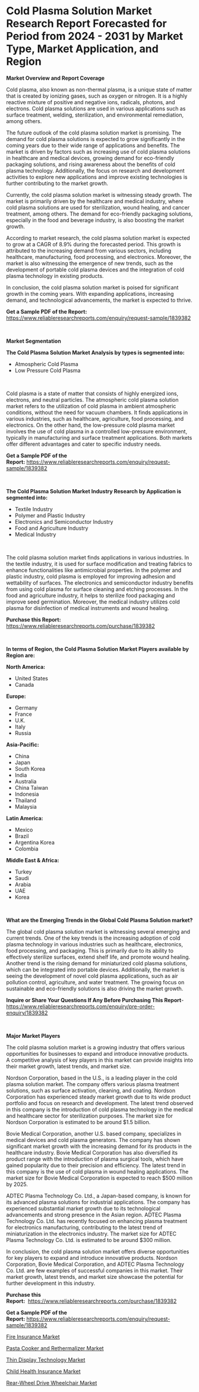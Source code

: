 <p><h1>Cold Plasma Solution Market Research Report Forecasted for Period from 2024 -  2031 by Market Type, Market Application, and Region</h1></p><p><strong>Market Overview and Report Coverage</strong></p>
<p><p>Cold plasma, also known as non-thermal plasma, is a unique state of matter that is created by ionizing gases, such as oxygen or nitrogen. It is a highly reactive mixture of positive and negative ions, radicals, photons, and electrons. Cold plasma solutions are used in various applications such as surface treatment, welding, sterilization, and environmental remediation, among others.</p><p>The future outlook of the cold plasma solution market is promising. The demand for cold plasma solutions is expected to grow significantly in the coming years due to their wide range of applications and benefits. The market is driven by factors such as increasing use of cold plasma solutions in healthcare and medical devices, growing demand for eco-friendly packaging solutions, and rising awareness about the benefits of cold plasma technology. Additionally, the focus on research and development activities to explore new applications and improve existing technologies is further contributing to the market growth.</p><p>Currently, the cold plasma solution market is witnessing steady growth. The market is primarily driven by the healthcare and medical industry, where cold plasma solutions are used for sterilization, wound healing, and cancer treatment, among others. The demand for eco-friendly packaging solutions, especially in the food and beverage industry, is also boosting the market growth.</p><p>According to market research, the cold plasma solution market is expected to grow at a CAGR of 8.9% during the forecasted period. This growth is attributed to the increasing demand from various sectors, including healthcare, manufacturing, food processing, and electronics. Moreover, the market is also witnessing the emergence of new trends, such as the development of portable cold plasma devices and the integration of cold plasma technology in existing products.</p><p>In conclusion, the cold plasma solution market is poised for significant growth in the coming years. With expanding applications, increasing demand, and technological advancements, the market is expected to thrive.</p></p>
<p><strong>Get a Sample PDF of the Report:</strong> <a href="https://www.reliableresearchreports.com/enquiry/request-sample/1839382">https://www.reliableresearchreports.com/enquiry/request-sample/1839382</a></p>
<p>&nbsp;</p>
<p><strong>Market Segmentation</strong></p>
<p><strong>The Cold Plasma Solution Market Analysis by types is segmented into:</strong></p>
<p><ul><li>Atmospheric Cold Plasma</li><li>Low Pressure Cold Plasma</li></ul></p>
<p>&nbsp;</p>
<p><p>Cold plasma is a state of matter that consists of highly energized ions, electrons, and neutral particles. The atmospheric cold plasma solution market refers to the utilization of cold plasma in ambient atmospheric conditions, without the need for vacuum chambers. It finds applications in various industries, such as healthcare, agriculture, food processing, and electronics. On the other hand, the low-pressure cold plasma market involves the use of cold plasma in a controlled low-pressure environment, typically in manufacturing and surface treatment applications. Both markets offer different advantages and cater to specific industry needs.</p></p>
<p><strong>Get a Sample PDF of the Report:</strong>&nbsp;<a href="https://www.reliableresearchreports.com/enquiry/request-sample/1839382">https://www.reliableresearchreports.com/enquiry/request-sample/1839382</a></p>
<p>&nbsp;</p>
<p><strong>The Cold Plasma Solution Market Industry Research by Application is segmented into:</strong></p>
<p><ul><li>Textile Industry</li><li>Polymer and Plastic Industry</li><li>Electronics and Semiconductor Industry</li><li>Food and Agriculture Industry</li><li>Medical Industry</li></ul></p>
<p>&nbsp;</p>
<p><p>The cold plasma solution market finds applications in various industries. In the textile industry, it is used for surface modification and treating fabrics to enhance functionalities like antimicrobial properties. In the polymer and plastic industry, cold plasma is employed for improving adhesion and wettability of surfaces. The electronics and semiconductor industry benefits from using cold plasma for surface cleaning and etching processes. In the food and agriculture industry, it helps to sterilize food packaging and improve seed germination. Moreover, the medical industry utilizes cold plasma for disinfection of medical instruments and wound healing.</p></p>
<p><strong>Purchase this Report:</strong>&nbsp; <a href="https://www.reliableresearchreports.com/purchase/1839382">https://www.reliableresearchreports.com/purchase/1839382</a></p>
<p>&nbsp;</p>
<p><strong>In terms of Region, the Cold Plasma Solution Market Players available by Region are:</strong></p>
<p>
    <p> <strong> North America: </strong>
        <ul>
            <li>United States</li>
            <li>Canada</li>
        </ul>
        </p> 
    <p> <strong> Europe: </strong>
        <ul>
            <li>Germany</li>
            <li>France</li>
            <li>U.K.</li>
            <li>Italy</li>
            <li>Russia</li>
        </ul>
        </p> 
    <p> <strong> Asia-Pacific: </strong>
        <ul>
            <li>China</li>
            <li>Japan</li>
            <li>South Korea</li>
            <li>India</li>
            <li>Australia</li>
            <li>China Taiwan</li>
            <li>Indonesia</li>
            <li>Thailand</li>
            <li>Malaysia</li>
        </ul>
        </p> 
    <p> <strong> Latin America: </strong>
        <ul>
            <li>Mexico</li>
            <li>Brazil</li>
            <li>Argentina Korea</li>
            <li>Colombia</li>
        </ul>
        </p> 
    <p> <strong> Middle East & Africa: </strong>
        <ul>
            <li>Turkey</li>
            <li>Saudi</li>
            <li>Arabia</li>
            <li>UAE</li>
            <li>Korea</li>
        </ul>
    </p>
    </p>
<p>&nbsp;</p>
<p><strong>What are the Emerging Trends in the Global Cold Plasma Solution market?</strong></p>
<p><p>The global cold plasma solution market is witnessing several emerging and current trends. One of the key trends is the increasing adoption of cold plasma technology in various industries such as healthcare, electronics, food processing, and packaging. This is primarily due to its ability to effectively sterilize surfaces, extend shelf life, and promote wound healing. Another trend is the rising demand for miniaturized cold plasma solutions, which can be integrated into portable devices. Additionally, the market is seeing the development of novel cold plasma applications, such as air pollution control, agriculture, and water treatment. The growing focus on sustainable and eco-friendly solutions is also driving the market growth.</p></p>
<p><strong>Inquire or Share Your Questions If Any Before Purchasing This Report</strong>- <a href="https://www.reliableresearchreports.com/enquiry/pre-order-enquiry/1839382">https://www.reliableresearchreports.com/enquiry/pre-order-enquiry/1839382</a></p>
<p>&nbsp;</p>
<p><strong>Major Market Players</strong></p>
<p><p>The cold plasma solution market is a growing industry that offers various opportunities for businesses to expand and introduce innovative products. A competitive analysis of key players in this market can provide insights into their market growth, latest trends, and market size. </p><p>Nordson Corporation, based in the U.S., is a leading player in the cold plasma solution market. The company offers various plasma treatment solutions, such as surface activation, cleaning, and coating. Nordson Corporation has experienced steady market growth due to its wide product portfolio and focus on research and development. The latest trend observed in this company is the introduction of cold plasma technology in the medical and healthcare sector for sterilization purposes. The market size for Nordson Corporation is estimated to be around $1.5 billion.</p><p>Bovie Medical Corporation, another U.S. based company, specializes in medical devices and cold plasma generators. The company has shown significant market growth with the increasing demand for its products in the healthcare industry. Bovie Medical Corporation has also diversified its product range with the introduction of plasma surgical tools, which have gained popularity due to their precision and efficiency. The latest trend in this company is the use of cold plasma in wound healing applications. The market size for Bovie Medical Corporation is expected to reach $500 million by 2025.</p><p>ADTEC Plasma Technology Co. Ltd., a Japan-based company, is known for its advanced plasma solutions for industrial applications. The company has experienced substantial market growth due to its technological advancements and strong presence in the Asian region. ADTEC Plasma Technology Co. Ltd. has recently focused on enhancing plasma treatment for electronics manufacturing, contributing to the latest trend of miniaturization in the electronics industry. The market size for ADTEC Plasma Technology Co. Ltd. is estimated to be around $300 million.</p><p>In conclusion, the cold plasma solution market offers diverse opportunities for key players to expand and introduce innovative products. Nordson Corporation, Bovie Medical Corporation, and ADTEC Plasma Technology Co. Ltd. are few examples of successful companies in this market. Their market growth, latest trends, and market size showcase the potential for further development in this industry.</p></p>
<p><strong>Purchase this Report:</strong>&nbsp;&nbsp;<a href="https://www.reliableresearchreports.com/purchase/1839382">https://www.reliableresearchreports.com/purchase/1839382</a></p>
<p></p>
<p><strong>Get a Sample PDF of the Report:</strong>&nbsp;<a href="https://www.reliableresearchreports.com/enquiry/request-sample/1839382">https://www.reliableresearchreports.com/enquiry/request-sample/1839382</a></p>
<p><p><a href="https://medium.com/@beauhagenes2023/fire-insurance-nbsp-market-focuses-on-market-share-size-and-projected-forecast-till-2030-3123d44beed8">Fire Insurance Market</a></p><p><a href="https://github.com/ChiragRp1/Market-Research-Report-List-2/blob/main/pasta-cooker-and-rethermalizer-market.md">Pasta Cooker and Rethermalizer Market</a></p><p><a href="https://medium.com/@beauhagenes2023/thin-display-technology-market-the-key-to-successful-business-strategy-forecast-till-2030-059b3281a6a2">Thin Display Technology Market</a></p><p><a href="https://medium.com/@beauhagenes2023/child-health-insurance-market-analysis-and-sze-forecasted-for-period-from-2023-to-2030-04d2ea137f80">Child Health Insurance Market</a></p><p><a href="https://github.com/ChiragRP21/Market-Research-Report-List-2/blob/main/rear-wheel-drive-wheelchair-market.md">Rear-Wheel Drive Wheelchair Market</a></p></p>
